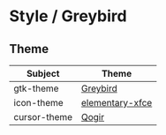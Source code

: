 

# Style / Greybird


## Theme

| Subject | Theme |
| --- | --- |
| gtk-theme | [Greybird](https://github.com/shimmerproject/Greybird) |
| icon-theme | [elementary-xfce](https://github.com/shimmerproject/elementary-xfce) |
| cursor-theme | [Qogir](https://github.com/vinceliuice/Qogir-icon-theme/tree/master/src/cursors) |
